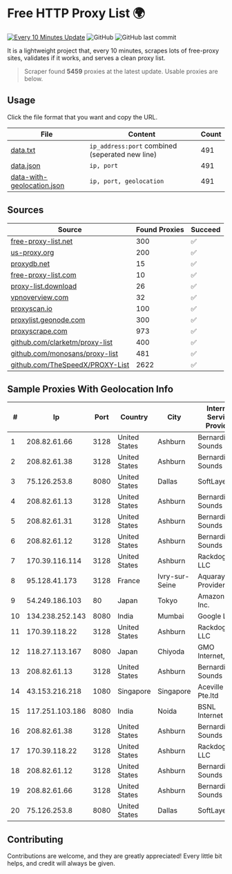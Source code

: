 
# Free HTTP Proxy List 🌍

[![Every 10 Minutes Update](https://github.com/mertguvencli/http-proxy-list/actions/workflows/main.yml/badge.svg?branch=main)](https://github.com/mertguvencli/http-proxy-list/actions/workflows/main.yml)
![GitHub](https://img.shields.io/github/license/mertguvencli/http-proxy-list)
![GitHub last commit](https://img.shields.io/github/last-commit/mertguvencli/http-proxy-list)

It is a lightweight project that, every 10 minutes, scrapes lots of free-proxy sites, validates if it works, and serves a clean proxy list.


> Scraper found **5459** proxies at the latest update. Usable proxies are below.

## Usage

Click the file format that you want and copy the URL.


|File|Content|Count|
|----|-------|-----|
|[data.txt](https://raw.githubusercontent.com/mertguvencli/http-proxy-list/main/proxy-list/data.txt)|`ip_address:port` combined (seperated new line)|491|
|[data.json](https://raw.githubusercontent.com/mertguvencli/http-proxy-list/main/proxy-list/data.json)|`ip, port`|491|
|[data-with-geolocation.json](https://raw.githubusercontent.com/mertguvencli/http-proxy-list/main/proxy-list/data-with-geolocation.json)|`ip, port, geolocation`|491|

## Sources

|Source|Found Proxies|Succeed|
|------|-------------|-------|
|[free-proxy-list.net](https://free-proxy-list.net)|300|✅|
|[us-proxy.org](https://www.us-proxy.org)|200|✅|
|[proxydb.net](http://proxydb.net)|15|✅|
|[free-proxy-list.com](https://free-proxy-list.com/?page=&port=&type%5B%5D=http&type%5B%5D=https&up_time=0&search=Search)|10|✅|
|[proxy-list.download](https://www.proxy-list.download/HTTP)|26|✅|
|[vpnoverview.com](https://vpnoverview.com/privacy/anonymous-browsing/free-proxy-servers)|32|✅|
|[proxyscan.io](https://www.proxyscan.io)|100|✅|
|[proxylist.geonode.com](https://proxylist.geonode.com/api/proxy-list?limit=300&page=1&sort_by=lastChecked&sort_type=desc&protocols=http,https)|300|✅|
|[proxyscrape.com](https://api.proxyscrape.com/v2/?request=displayproxies&protocol=http&timeout=10000&country=all&ssl=all&anonymity=all)|973|✅|
|[github.com/clarketm/proxy-list](https://raw.githubusercontent.com/clarketm/proxy-list/master/proxy-list-raw.txt)|400|✅|
|[github.com/monosans/proxy-list](https://raw.githubusercontent.com/monosans/proxy-list/main/proxies/http.txt)|481|✅|
|[github.com/TheSpeedX/PROXY-List](https://raw.githubusercontent.com/TheSpeedX/PROXY-List/master/http.txt)|2622|✅|


## Sample Proxies With Geolocation Info

|#|Ip|Port|Country|City|Internet Service Provider|
|-|--|----|-------|----|-------------------------|
|1|208.82.61.66|3128|United States|Ashburn|Bernardi Sounds|
|2|208.82.61.38|3128|United States|Ashburn|Bernardi Sounds|
|3|75.126.253.8|8080|United States|Dallas|SoftLayer|
|4|208.82.61.13|3128|United States|Ashburn|Bernardi Sounds|
|5|208.82.61.31|3128|United States|Ashburn|Bernardi Sounds|
|6|208.82.61.12|3128|United States|Ashburn|Bernardi Sounds|
|7|170.39.116.114|3128|United States|Ashburn|Rackdog, LLC|
|8|95.128.41.173|3128|France|Ivry-sur-Seine|Aquaray Provider - FR|
|9|54.249.186.103|80|Japan|Tokyo|Amazon.com, Inc.|
|10|134.238.252.143|8080|India|Mumbai|Google LLC|
|11|170.39.118.22|3128|United States|Ashburn|Rackdog, LLC|
|12|118.27.113.167|8080|Japan|Chiyoda|GMO Internet, Inc.|
|13|208.82.61.13|3128|United States|Ashburn|Bernardi Sounds|
|14|43.153.216.218|1080|Singapore|Singapore|Aceville Pte.ltd|
|15|117.251.103.186|8080|India|Noida|BSNL Internet|
|16|208.82.61.38|3128|United States|Ashburn|Bernardi Sounds|
|17|170.39.118.22|3128|United States|Ashburn|Rackdog, LLC|
|18|208.82.61.12|3128|United States|Ashburn|Bernardi Sounds|
|19|208.82.61.66|3128|United States|Ashburn|Bernardi Sounds|
|20|75.126.253.8|8080|United States|Dallas|SoftLayer|



## Contributing

Contributions are welcome, and they are greatly appreciated! Every
little bit helps, and credit will always be given.

